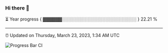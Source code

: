 ### Hi there 👋

⏳ Year progress { ▓▓▓▓▓▓░░░░░░░░░░░░░░░░░░░░░░░░ } 22.21 %

---

⏰ Updated on Thursday, March 23, 2023, 1:34 AM UTC

![Progress Bar CI](https://github.com/arthurbuhl/arthurbuhl/workflows/Progress%20Bar%20CI/badge.svg)
